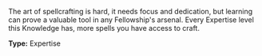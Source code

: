 The art of spellcrafting is hard, it needs focus and dedication, but learning can prove a valuable tool in any Fellowship's arsenal. Every Expertise level this Knowledge has, more spells you have access to craft.

__Type:__ Expertise